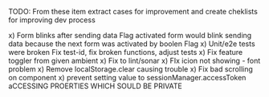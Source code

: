 TODO: From these item extract cases for improvement and create cheklists for improving dev process

x) Form blinks after sending data
  Flag activated form would blink sending data because the next form was activated by  boolen Flag
x) Unit/e2e tests were broken
    Fix test-id, fix broken functions, adjust tests
x) Fix feature toggler from given ambient
x) Fix to lint/sonar
x) FIx icion not showing - font problem
x) Remove localStorage.clear causing trouble
x) Fix bad scrolling on component
x) prevent setting value to sessionManager.accessToken
  aCCESSING PROERTIES WHICH SOULD BE PRIVATE
  
